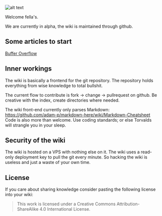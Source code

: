 ![alt text](https://raw.githubusercontent.com/Hackerswiki/wiki/master/hackerswiki.png "Hackers Wiki")

Welcome fella's. 

We are currently in alpha, the wiki is maintained through github. 

## Some articles to start
[Buffer Overflow](http://hackers.wiki/exploitation/Buffer-Overflow.md)


## Inner workings

The wiki is basically a frontend for the git repository. The repository holds everything from wise knowledge to total bullshit. 

The current flow to contribute is fork -> change -> pullrequest on github. Be creative with the index, create directories where needed. 

The wiki front-end currently only parses Markdown: https://github.com/adam-p/markdown-here/wiki/Markdown-Cheatsheet
Code is also more than welcome. Use coding standards; or else Torvalds will strangle you in your sleep.

## Security of the wiki

The wiki is hosted on a VPS with nothing else on it. The wiki uses a read-only deployment key to pull the git every minute. So hacking the wiki is useless and just a waste of your own time. 

## License 

If you care about sharing knowledge consider pasting the following license into your wiki:

> This work is licensed under a Creative Commons Attribution-ShareAlike 4.0 International License.

